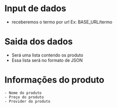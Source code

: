 # Input de dados

- receberemos o termo por url
  Ex: BASE_URL/termo

# Saida dos dados

- Será uma lista contendo os produto
- Essa lista será no formato de JSON

# Informações do produto

    - Nome do produto
    - Preço do produto
    - Provider do produto
